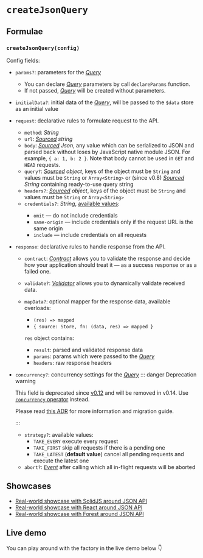 # `createJsonQuery`

## Formulae

### `createJsonQuery(config)`

Config fields:

- `params?`: parameters for the [_Query_](/api/primitives/query)

  - You can declare [_Query_](/api/primitives/query) parameters by call `declareParams` function.
  - If not passed, [_Query_](/api/primitives/query) will be created without parameters.

- `initialData?`: initial data of the [_Query_](/api/primitives/query), will be passed to the `$data` store as an initial value

- `request`: declarative rules to formulate request to the API.

  - `method`: _String_
  - `url`: _[Sourced](/api/primitives/sourced) string_
  - `body`: _[Sourced](/api/primitives/sourced) Json_, any value which can be serialized to JSON and parsed back without loses by JavaScript native module JSON. For example, `{ a: 1, b: 2 }`. Note that body cannot be used in `GET` and `HEAD` requests.
  - `query?`: _[Sourced](/api/primitives/sourced) object_, keys of the object must be `String` and values must be `String` or `Array<String>` or (since v0.8) _[Sourced](/api/primitives/sourced) String_ containing ready-to-use query string
  - `headers?`: _[Sourced](/api/primitives/sourced) object_, keys of the object must be `String` and values must be `String` or `Array<String>`
  - `credentials?`: <Badge type="tip" text="since v0.7" /> _String_, [available values](https://developer.mozilla.org/en-US/docs/Web/API/Request/credentials):
    - `omit` — do not include credentials
    - `same-origin` — include credentials only if the request URL is the same origin
    - `include` — include credentials on all requests

- `response`: declarative rules to handle response from the API.

  - `contract`: [_Contract_](/api/primitives/contract) allows you to validate the response and decide how your application should treat it — as a success response or as a failed one.
  - `validate?`: [_Validator_](/api/primitives/validator) allows you to dynamically validate received data.
  - `mapData?`: optional mapper for the response data, available overloads:

    - `(res) => mapped`
    - `{ source: Store, fn: (data, res) => mapped }`

    `res` object contains:

    - `result`: parsed and validated response data
    - `params`: params which were passed to the [_Query_](/api/primitives/query)
    - `headers`: <Badge type="tip" text="since v0.13" /> raw response headers

- `concurrency?`: concurrency settings for the [_Query_](/api/primitives/query)
  ::: danger Deprecation warning

  This field is deprecated since [v0.12](/releases/0-12) and will be removed in v0.14. Use [`concurrency` operator](/api/operators/concurrency) instead.

  Please read [this ADR](/adr/concurrency) for more information and migration guide.

  :::

  - `strategy?`: available values:
    - `TAKE_EVERY` execute every request
    - `TAKE_FIRST` skip all requests if there is a pending one
    - `TAKE_LATEST` (**default value**) cancel all pending requests and execute the latest one
  - `abort?`: [_Event_](https://effector.dev/en/api/effector/event/) after calling which all in-flight requests will be aborted

## Showcases

- [Real-world showcase with SolidJS around JSON API](https://github.com/igorkamyshev/farfetched/tree/master/apps/showcase/solid-real-world-rick-morty/)
- [Real-world showcase with React around JSON API](https://github.com/igorkamyshev/farfetched/tree/master/apps/showcase/react-real-world-pokemons/)
- [Real-world showcase with Forest around JSON API](https://github.com/igorkamyshev/farfetched/tree/master/apps/showcase/forest-real-world-breaking-bad/)

## Live demo

You can play around with the factory in the live demo below 👇

<script setup lang="ts">
import demoFile from './create_json_query.live.vue?raw';
</script>

<LiveDemo :demoFile="demoFile" />
